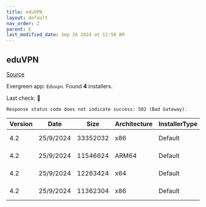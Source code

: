 ```yaml
---
title: eduVPN
layout: default
nav_order: 2
parent: E
last_modified_date: Sep 26 2024 at 12:50 AM
---
```


## eduVPN

[Source](https://app.eduvpn.org/)

Evergreen app: `Eduvpn`. Found **4** installers.

Last check: 🔴
```
Response status code does not indicate success: 502 (Bad Gateway).
```

| Version | Date      | Size     | Architecture | InstallerType | Type | URI                                                                                                                                                                    |
| ------- | --------- | -------- | ------------ | ------------- | ---- | ---------------------------------------------------------------------------------------------------------------------------------------------------------------------- |
| 4.2     | 25/9/2024 | 33352032 | x86          | Default       | exe  | [https://github.com/Amebis/eduVPN/releases/download/4.2/eduVPNClient_4.2.exe](https://github.com/Amebis/eduVPN/releases/download/4.2/eduVPNClient_4.2.exe)             |
| 4.2     | 25/9/2024 | 11546624 | ARM64        | Default       | msi  | [https://github.com/Amebis/eduVPN/releases/download/4.2/eduVPNClient_4.2_ARM64.msi](https://github.com/Amebis/eduVPN/releases/download/4.2/eduVPNClient_4.2_ARM64.msi) |
| 4.2     | 25/9/2024 | 12263424 | x64          | Default       | msi  | [https://github.com/Amebis/eduVPN/releases/download/4.2/eduVPNClient_4.2_x64.msi](https://github.com/Amebis/eduVPN/releases/download/4.2/eduVPNClient_4.2_x64.msi)     |
| 4.2     | 25/9/2024 | 11362304 | x86          | Default       | msi  | [https://github.com/Amebis/eduVPN/releases/download/4.2/eduVPNClient_4.2_x86.msi](https://github.com/Amebis/eduVPN/releases/download/4.2/eduVPNClient_4.2_x86.msi)     |
